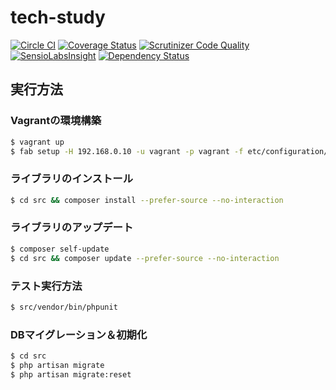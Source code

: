 # tech-study

[![Circle CI](https://circleci.com/gh/tmknom/tech-study.svg?style=svg)](https://circleci.com/gh/tmknom/tech-study)
[![Coverage Status](https://coveralls.io/repos/tmknom/tech-study/badge.svg?branch=master)](https://coveralls.io/r/tmknom/tech-study?branch=master)
[![Scrutinizer Code Quality](https://scrutinizer-ci.com/g/tmknom/tech-study/badges/quality-score.png?b=master)](https://scrutinizer-ci.com/g/tmknom/tech-study/?branch=master)
[![SensioLabsInsight](https://insight.sensiolabs.com/projects/a157cee3-2b5b-4d0a-bab4-376d7903871c/mini.png)](https://insight.sensiolabs.com/projects/a157cee3-2b5b-4d0a-bab4-376d7903871c)
[![Dependency Status](https://www.versioneye.com/user/projects/54d765012bc7901e48000002/badge.svg?style=flat)](https://www.versioneye.com/user/projects/54d765012bc7901e48000002)
<!--[![Build Status](https://travis-ci.org/tmknom/tech-study.svg?branch=master)](https://travis-ci.org/tmknom/tech-study)-->


## 実行方法

### Vagrantの環境構築

```bash
$ vagrant up
$ fab setup -H 192.168.0.10 -u vagrant -p vagrant -f etc/configuration/fabfile.py
```

### ライブラリのインストール

```bash
$ cd src && composer install --prefer-source --no-interaction
```

### ライブラリのアップデート

```bash
$ composer self-update
$ cd src && composer update --prefer-source --no-interaction
```

### テスト実行方法

```bash
$ src/vendor/bin/phpunit
```

### DBマイグレーション＆初期化

```bash
$ cd src
$ php artisan migrate
$ php artisan migrate:reset
```
